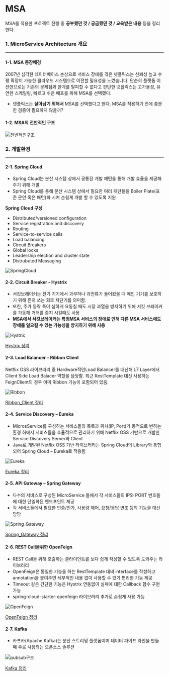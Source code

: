 # MSA
MSA를 적용한 프로젝트 진행 중 **공부했던 것 / 궁금했던 것 / 교육받은 내용** 등을 정리한다.



### 1. MicroService Architecture 개요

___

#### 1-1. MSA 등장배경

2007년 심각한 데이터베이스 손상으로 서비스 장애를 겪은 넷플릭스는 신뢰성 높고 수평 확장이 가능한 클라우드 시스템으로 이전할 필요성을 느꼈습니다. 단순히 플랫폼 이전만으로는 기존의 문제점과 한계를 탈피할 수 없다고 판단한 넷플릭스는 고가용성, 유연한 스케일링, 빠르고 쉬운 배포를 위해 MSA를 선택했다.

- 넷플릭스는 **살아남기 위해서** MSA를 선택했다고 한다. MSA를 적용하기 전에 충분한 검증이 필요하지 않을까?



#### 1-2. MSA의 전반적인 구조

![전반적인구조](/Img/전반적인구조.png)



### 2. 개발환경

___

#### 2-1. Spring Cloud

- Spring Cloud는 분산 시스템 상에서 공통된 개발 패턴을 통해 개발 효율을 제공해 주기 위해 개발
- Spring Cloud를 통해 분산 시스템 상에서 필요한 여러 패턴들을 Boiler Plate(표준 문안 혹은 패턴)화 시켜 손쉽게 개발 할 수 있도록 지원

**Spring Cloud 구성**

- Distributed/versioned configuration
- Service registration and discovery
- Routing
- Service-to-service calls
- Load balancing
- Circuit Breakers
- Global locks
- Leadership election and cluster state
- Distrubuted Messaging

![SpringCloud](/Img/SpringCloud.png)



#### 2-2. Circuit Breaker - Hystrix

- 서킷브레이커는 전기 기기에서 과부하나 과전류가 들어왔을 때 메인 기기를 보호하기 위해 흔히 쓰는 회로 차단기를 의미함.
- 또한, 주가 등락 폭이 심하게 요동칠 때도 시장 과열을 방지하기 위해 서킷 브레이커를 가동해 거래를 중지 시킬때도 사용
- **MSA에서 서킷브레이커는 특정MSA 서비스의 장애로 인해 다른 MSA 서비스에도 장애를 일으킬 수 있는 가능성을 방지하기 위해 사용**

![Hystrix](/Img/Hystrix.png)

[Hystrix 정리](/Hystrix.md)



#### 2-3. Load Balancer – Ribbon Client

Netflix OSS 라이브러리 중 Hardware적인Load Balancer를 대신해 L7 Layer에서 Client Side Load Balacer 역할을 담당함. 최근 RestTemplate 대신 사용하는 FeignClient의 경우 이미 Ribbon 기능이 포함되어 있음.

![Ribbon](/Img/Ribbon.png)

[Ribbon_Client 정리](/Ribbon_Client.md)



#### 2-4. Service Discovery – Eureka

- MicrosService를 구성하는 서비스들의 목록과 위치(IP, Port)가 동적으로 변하는 환경 하에서 서비스들을 효율적으로 관리하기 위해 Netflix OSS 기반으로 개발한 Service Discovery Server와 Client
- Java로 개발된 Netflix OSS 기반 라이브러리는 Spring Cloud의 Library와 통합되어 Spring Cloud – Eureka로 적용됨

![Eureka](/Img/Eureka.png)

[Eureka 정리](/Eureka.md)



#### 2-5. API Gateway – Spring Gateway

- 다수의 서비스로 구성된 MicroService 들에서 각 서비스들의 IP와 PORT 번호들에 대한 단일화된 엔드포인트 제공
- 각 서비스들에서 필요한 인증/인가, 사용량 제어, 요청/응답 변조 등의 기능을 대신 담당

![Spring_Gateway](/Img/Spring_Gateway.png)

[Spring_Gateway 정리](/Spring_Gateway.md)



#### 2-6. REST Call을위한 OpenFeign

- REST Call을 위해 호출하는 클라이언트를 보다 쉽게 작성할 수 있도록 도와주는 라이브러리
- OpenFeign은 동일한 기능을 하는 RestTemplate 대비 interface를 작성하고 annotation을 붙여주면 세부적인 내용 없이 사용할 수 있기 편리한 기능 제공
- Timeout 같은 간단한 기능은 Hystrix 연동없이 실패에 대한 Callback 함수 구현 가능
- spring-cloud-starter-openfeign 라이브러리 추가로 손쉽게 사용 가능

![OpenFeign](/Img/OpenFeign.png)

[OpenFeign 정리](/OpenFeign.md)



#### 2-7. Kafka

- 카프카(Apache Kafka)는 분산 스트리밍 플랫폼이며 데이터 파이프 라인을 만들 때 주로 사용되는 오픈소스 솔루션

![pubsub구조](/Img/pubsub구조.png)

[Kafka 정리](/Kafka.md)

